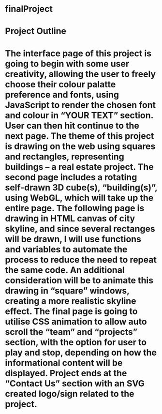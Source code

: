 # finalProject

# Project Outline

# The interface page of this project is going to begin with some user creativity, allowing the user to freely choose their colour palatte preference and fonts, using JavaScript to render the chosen font and colour in “YOUR TEXT” section. User can then hit continue to the next page. The theme of this project is drawing on the web using squares and rectangles, representing buildings – a real estate project. The second page includes a rotating self-drawn 3D cube(s), “building(s)”, using WebGL, which will take up the entire page. The following page is drawing in HTML canvas of city skyline, and since several rectanges will be drawn, I will use functions and variables to automate the process to reduce the need to repeat the same code. An additional consideration will be to animate this drawing in “square” windows, creating a more realistic skyline effect. The final page is going to utilise CSS animation to allow auto scroll the “team” and “projects” section, with the option for user to play and stop, depending on how the informational content will be displayed. Project ends at the “Contact Us” section with an SVG created logo/sign related to the project.  

